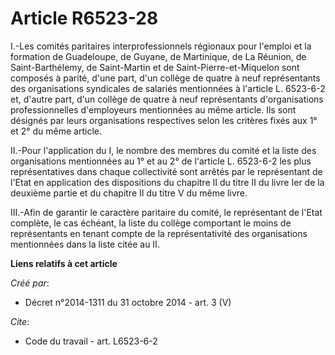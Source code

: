 # Article R6523-28

I.-Les comités paritaires interprofessionnels régionaux pour l'emploi et la formation de Guadeloupe, de Guyane, de
Martinique, de La Réunion, de Saint-Barthélemy, de Saint-Martin et de Saint-Pierre-et-Miquelon sont composés à parité, d'une
part, d'un collège de quatre à neuf représentants des organisations syndicales de salariés mentionnées à l'article L.
6523-6-2 et, d'autre part, d'un collège de quatre à neuf représentants d'organisations professionnelles d'employeurs
mentionnées au même article. Ils sont désignés par leurs organisations respectives selon les critères fixés aux 1° et 2° du
même article. 

II.-Pour l'application du I, le nombre des membres du comité et la liste des organisations mentionnées au 1° et au 2° de
l'article L. 6523-6-2 les plus représentatives dans chaque collectivité sont arrêtés par le représentant de l'Etat en
application des dispositions du chapitre II du titre II du livre Ier de la deuxième partie et du chapitre II du titre V du
même livre. 

III.-Afin de garantir le caractère paritaire du comité, le représentant de l'Etat complète, le cas échéant, la liste du
collège comportant le moins de représentants en tenant compte de la représentativité des organisations mentionnées dans la
liste citée au II.

**Liens relatifs à cet article**

_Créé par_:

  - Décret n°2014-1311 du 31 octobre 2014 - art. 3 (V)

_Cite_:

  - Code du travail - art. L6523-6-2
